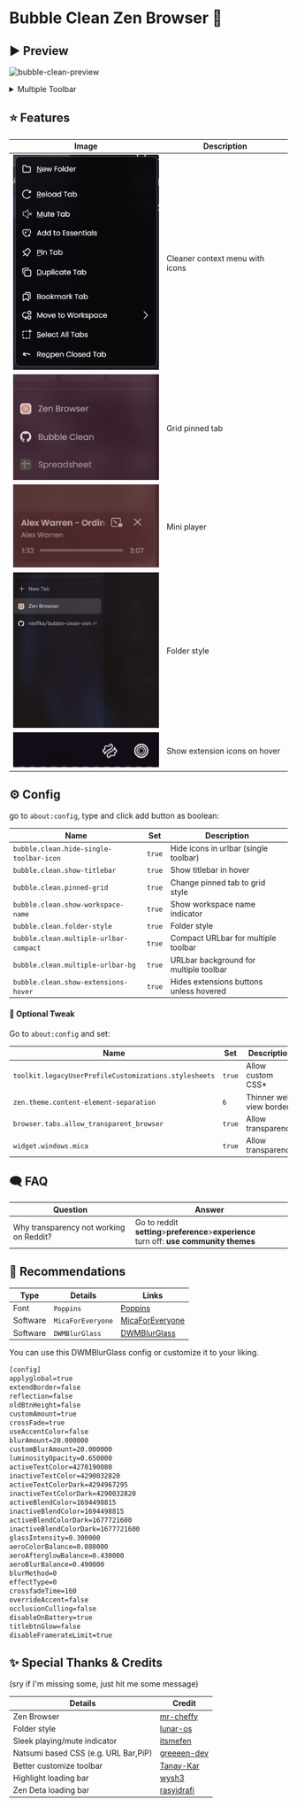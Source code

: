 # Bubble Clean Zen Browser 🫧
## ▶️ Preview
![bubble-clean-preview](https://raw.githubusercontent.com/nieffka/bubble-clean-zen/refs/heads/main/images/main.png)
<details><summary>Multiple Toolbar</summary>
<pre>
  <img src="https://raw.githubusercontent.com/nieffka/bubble-clean-zen/refs/heads/main/images/multiple-compact.png">
  <img src="https://raw.githubusercontent.com/nieffka/bubble-clean-zen/refs/heads/main/images/multiple.png">
</pre></details>

## ⭐ Features

| Image                                                                                                                                                                                                                                                            | Description                      |
| ---------------------------------------------------------------------------------------------------------------------------------------------------------------------------------------------------------------------------------------------------------------- | -------------------------------- |
| <img src="https://raw.githubusercontent.com/nieffka/bubble-clean-zen/refs/heads/main/images/contextmenu.png" data-canonical-src="https://raw.githubusercontent.com/nieffka/bubble-clean-zen/refs/heads/main/images/contextmenu.png" width="270" />               | Cleaner context menu with icons  |
| <img src="https://raw.githubusercontent.com/nieffka/bubble-clean-zen/refs/heads/main/images/gridpin.gif" data-canonical-src="https://raw.githubusercontent.com/nieffka/bubble-clean-zen/refs/heads/main/images/gridpin.gif" width="270" />                       | Grid pinned tab                  |
| <img src="https://raw.githubusercontent.com/nieffka/bubble-clean-zen/refs/heads/main/images/miniplayer.gif" data-canonical-src="https://raw.githubusercontent.com/nieffka/bubble-clean-zen/refs/heads/main/images/miniplayer.gif" width="270" />                 | Mini player                      |
| <img src="https://raw.githubusercontent.com/nieffka/bubble-clean-zen/refs/heads/main/images/folderstyle.gif" data-canonical-src="https://raw.githubusercontent.com/nieffka/bubble-clean-zen/refs/heads/main/images/folderstyle.gif" width="270" />               | Folder style                     |
| <img src="https://raw.githubusercontent.com/nieffka/bubble-clean-zen/refs/heads/main/images/extensiononlyhover.gif" data-canonical-src="https://raw.githubusercontent.com/nieffka/bubble-clean-zen/refs/heads/main/images/extensiononlyhover.gif" width="270" /> | Show extension icons on hover    |

## ⚙️ Config
go to `about:config`, type and click add button as boolean:

| Name                                    | Set    | Description                             |
| --------------------------------------- | ------ | --------------------------------------- |
| `bubble.clean.hide-single-toolbar-icon` | `true` | Hide icons in urlbar (single toolbar)   |
| `bubble.clean.show-titlebar`            | `true` | Show titlebar in hover                  |
| `bubble.clean.pinned-grid`              | `true` | Change pinned tab to grid style         |
| `bubble.clean.show-workspace-name`      | `true` | Show workspace name indicator           |
| `bubble.clean.folder-style`             | `true` | Folder style                            |
| `bubble.clean.multiple-urlbar-compact`  | `true` | Compact URLbar for multiple toolbar     |
| `bubble.clean.multiple-urlbar-bg`       | `true` | URLbar background for multiple toolbar  |
| `bubble.clean.show-extensions-hover`    | `true` | Hides extensions buttons unless hovered |

#### 💠 Optional Tweak
Go to `about:config` and set:

| Name                                                  | Set    | Description                                      |
| ----------------------------------------------------- | ------ | ------------------------------------------------ |
| `toolkit.legacyUserProfileCustomizations.stylesheets` | `true` | Allow custom CSS*                                |
| `zen.theme.content-element-separation`                | `6`    | Thinner web view borders                         |
| `browser.tabs.allow_transparent_browser`              | `true` | Allow transparency                               |
| `widget.windows.mica`                                 | `true` | Allow transparency                               |

## 🗨️ FAQ

| Question                                | Answer                                                                                        |
| --------------------------------------- | --------------------------------------------------------------------------------------------- |
| Why transparency not working on Reddit? | Go to reddit **setting**>**preference**>**experience**<br> turn off: **use community themes** |

## 🏅 Recommendations

| Type       | Details            | Links                                                                                      |
| ---------- | ------------------ | ------------------------------------------------------------------------------------------ |
| Font       | `Poppins`          | [Poppins](https://fonts.google.com/specimen/Poppins)                                       |
| Software   | `MicaForEveryone`  | [MicaForEveryone](https://github.com/MicaForEveryone/MicaForEveryone)                      |
| Software   | `DWMBlurGlass`     | [DWMBlurGlass](https://github.com/Maplespe/DWMBlurGlass)                                   |

You can use this DWMBlurGlass config or customize it to your liking.
```
[config]
applyglobal=true
extendBorder=false
reflection=false
oldBtnHeight=false
customAmount=true
crossFade=true
useAccentColor=false
blurAmount=20.000000
customBlurAmount=20.000000
luminosityOpacity=0.650000
activeTextColor=4278190080
inactiveTextColor=4290032820
activeTextColorDark=4294967295
inactiveTextColorDark=4290032820
activeBlendColor=1694498815
inactiveBlendColor=1694498815
activeBlendColorDark=1677721600
inactiveBlendColorDark=1677721600
glassIntensity=0.300000
aeroColorBalance=0.080000
aeroAfterglowBalance=0.430000
aeroBlurBalance=0.490000
blurMethod=0
effectType=0
crossfadeTime=160
overrideAccent=false
occlusionCulling=false
disableOnBattery=true
titlebtnGlow=false
disableFramerateLimit=true
```

## ✨ Special Thanks & Credits
(sry if I'm missing some, just hit me some message)

| Details                              | Credit                                                           |
| ------------------------------------ | ---------------------------------------------------------------- |
| Zen Browser                          | [mr-cheffy](https://github.com/zen-browser/)                     |
| Folder style                         | [lunar-os](https://github.com/lunar-os/ZenCss)                   |
| Sleek playing/mute indicator         | [itsmefen](https://github.com/itsmefen/Dark-Harmony)             |
| Natsumi based CSS (e.g. URL Bar,PiP) | [greeeen-dev](https://github.com/greeeen-dev/natsumi-browser)    |
| Better customize toolbar             | [Tanay-Kar](https://github.com/Tanay-Kar)                        |
| Highlight loading bar                | [wysh3](https://github.com/wysh3/Zen-Mods/tree/main/Fluid%20URL) |
| Zen Deta loading bar                 | [rasyidrafi](https://github.com/rasyidrafi/zen-deta-loading-bar) |
